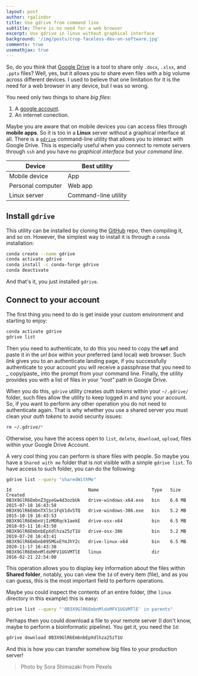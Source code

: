 ```yaml
---
layout: post
author: rgalindor
title: Use gdrive from command line
subtitle: There is no need for a web browser
excerpt: Use gdrive in linux without graphical interface
background: '/img/posts/crop-faceless-dev-on-software.jpg'
comments: true
usemathjax: true
---
```


So, do you think that [Google Drive](https://www.google.com/intl/en/drive/) is a tool to share only `.docx`, `.xlsx`, and `.pptx` files? Well, yes, but it allows you to share even files with a big volume across different devices. I used to believe that one limitation for it is the need for a web browser in any device, but I was so wrong.

You need only two things to share _big files_:

1. A [google account](https://accounts.google.com/).
2. An internet conection.

Maybe you are aware that on mobile devices you can access files through **mobile apps**. So it is too in a **Linux** server without a graphical interface at all. There is a [`gdrive`](https://github.com/prasmussen/gdrive) command-line utility that allows you to interact with Google Drive. This is especially useful when you connect to remote servers through `ssh` and you have no _graphical interface_ but your _command line_.

| Device | Best utility |
|--|--|
| Mobile device | App |
| Personal computer | Web app |
| Linux server | Command-line utility |

## Install `gdrive`

This utility can be installed by cloning the [GitHub](https://github.com) repo, then compiling it, and so on. However, the simplest way to install it is through a `conda` installation:

```bash
conda create --name gdrive
conda activate gdrive
conda install -c conda-forge gdrive
conda deactivate
```

And that's it, you just installed `gdrive`.

## Connect to your account

The first thing you need to do is get inside your custom environment and starting to enjoy:

```bash
conda activate gdrive
gdrive list
```

Then you need to authenticate, to do this you need to copy the **url** and paste it in the _url box_ within your preferred (and local) web browser. Such _link_ gives you to an authenticate landing page, if you successfully authenticate to your account you will receive a passphrase that you need to _ copy/paste_ into the prompt from your command line. Finally, the utility provides you with a list of files in your _"root"_ path in Google Drive. 

When you do this, `gdrive` utility creates _auth tokens_ within your `~/.gdrive/` folder, such files allow the utility to keep logged in and sync your account. So, if you want to perform any other operation you do not need to authenticate again. That is why whether you use a shared server you must clean your _auth tokens_ to avoid security issues:

```bash
rm ~/.gdrive/*
```

Otherwise, you have the access open to `list`, `delete`, `download`, `upload`, files within your Google Drive Account.

A very cool thing you can perform is share files with people. So maybe you have a `Shared with me` folder that is not visible with a simple `gdrive list`. To have access to such folder, you can do the following:

```bash
gdrive list --query "sharedWithMe"
```

```
Id                             Name                    Type   Size     Created
0B3X9GlR6EmbnZ3gyeGw4d3ozbUk   drive-windows-x64.exe   bin    6.6 MB   2015-07-18 16:43:58
0B3X9GlR6EmbnTXlSc1FqV1dvSTQ   drive-windows-386.exe   bin    5.2 MB   2015-10-19 16:43:53
0B3X9GlR6EmbnVjIzMDRqck1aekE   drive-osx-x64           bin    6.5 MB   2018-03-11 16:43:50
0B3X9GlR6EmbnbEpXdlhza25zT1U   drive-osx-386           bin    5.2 MB   2019-07-28 16:43:41
0B3X9GlR6Embnb095MGxEYmJhY2c   drive-linux-x64         bin    6.5 MB   2020-11-17 16:43:38
0B3X9GlR6EmbnMldxMFV1UGVMTlE   linux                   dir             2016-02-21 22:54:00
```

This operation allows you to display key information about the files within **Shared folder**, notably, you can view the `Id` of every item (file), and as you can guess, this is the most important field to perform operations.

Maybe you could inspect the contents of an entire folder, (the `linux` directory in this example) this is easy:

```bash
gdrive list --query "'0B3X9GlR6EmbnMldxMFV1UGVMTlE' in parents"
```

Perhaps then you could download a file to your remote server (I don't know, maybe to perform a bioinformatic pipeline). You get it, you need the `Id`:

```bash
gdrive download 0B3X9GlR6EmbnbEpXdlhza25zT1U
```

And this is how you can transfer somehow big files to your production server!

> Photo by Sora Shimazaki from Pexels